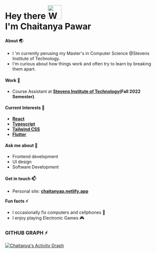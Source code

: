 
# Hey there <img src="https://raw.githubusercontent.com/nixin72/nixin72/master/wave.gif" height="45" width="45" alt="Waving hand animated gif"/><br> I'm <span>Chaitanya Pawar</span>
#### About 🌏
- I 'm currently perusing my Master's in Computer Science @Stevens Institute of Technology.
- I'm curious about how things work and often try to learn by breaking them apart.

#### Work 🔭
- Course Assistant at **[Stevens Institute of Technology](https://stevens.edu)(Fall 2022 Semester)**.

#### Current Interests 🌱
- **[React](https://reactjs.org)**
- **[Typescript](https://www.typescriptlang.org/)**
- **[Tailwind CSS](https://tailwindcss.com)**
- **[Flutter](https://flutter.dev)**

#### Ask me about 💬
- Frontend development
- UI design
- Software Development

#### Get in touch 📫
- Personal site: **[chaitanyap.netlify.app](https://chaitanyap.netlify.app)**

**Fun facts ⚡**
- I occasionally fix computers and cellphones 🔧
- I enjoy playing Electronic Games 🎮

### GITHUB GRAPH ⚡
<a href="https://github.com/Chaitanyap22"><img alt="Chaitanya's Activity Graph" src="https://activity-graph.herokuapp.com/graph?username=Chaitanyap22&custom_title=Chaitanya's%20Contribution%20Graph&theme=react-dark" /></a>
